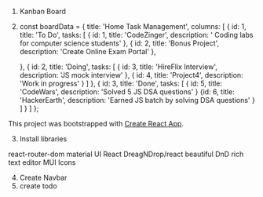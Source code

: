 1. Kanban Board


2. const boardData = {
  title: 'Home Task Management',
  columns: [
    {
      id: 1,
      title: 'To Do',
      tasks: [
        { id: 1, title: 'CodeZinger', description: ' Coding labs for computer science students' },
        { id: 2, title: 'Bonus Project', description: 'Create Online Exam Portal' },
        
    },
    {
      id: 2,
      title: 'Doing',
      tasks: [
        { id: 3, title: 'HireFlix Interview', description: 'JS mock interview' },
        { id: 4, title: 'Project4', description: 'Work in progress' }
      ]
    },
    {
      id: 3,
      title: 'Done',
      tasks: [
        { id: 5, title: 'CodeWars', description: 'Solved 5 JS DSA questions' }
        {id: 6, title: 'HackerEarth', description: 'Earned JS batch by solving DSA questions' }
      ]
    }
  ]
};


This project was bootstrapped with [Create React App](https://github.com/facebook/create-react-app).

3. Install libraries

react-router-dom
material UI
React DreagNDrop/react beautiful DnD
rich text editor
MUI Icons

4. Create Navbar
5. create todo